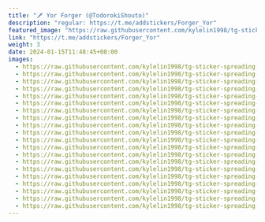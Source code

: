 ```yaml
---
title: "🗡 Yor Forger (@TodorokiShouto)"
description: "regular: https://t.me/addstickers/Forger_Yor"
featured_image: "https://raw.githubusercontent.com/kylelin1998/tg-sticker-spreading-worldwide-images/main/img/ed518250-eded-4604-8c57-3d4d4d971819.jpg"
link: "https://t.me/addstickers/Forger_Yor"
weight: 3
date: 2024-01-15T11:48:45+08:00
images:
  - https://raw.githubusercontent.com/kylelin1998/tg-sticker-spreading-worldwide-images/main/img/ed518250-eded-4604-8c57-3d4d4d971819.jpg
  - https://raw.githubusercontent.com/kylelin1998/tg-sticker-spreading-worldwide-images/main/img/dc55915f-77b1-4e70-a1fe-aed2e61fe898.jpg
  - https://raw.githubusercontent.com/kylelin1998/tg-sticker-spreading-worldwide-images/main/img/fb294c2c-805d-45a0-97fc-771db3a22eca.jpg
  - https://raw.githubusercontent.com/kylelin1998/tg-sticker-spreading-worldwide-images/main/img/0a206045-c05b-462c-bbcb-d2547d6d09a3.jpg
  - https://raw.githubusercontent.com/kylelin1998/tg-sticker-spreading-worldwide-images/main/img/092c0ff5-d96c-4832-9e61-94457b573039.jpg
  - https://raw.githubusercontent.com/kylelin1998/tg-sticker-spreading-worldwide-images/main/img/72de9592-cc62-4c71-9aa6-d2217db81908.jpg
  - https://raw.githubusercontent.com/kylelin1998/tg-sticker-spreading-worldwide-images/main/img/c1934cb5-f24d-4c96-b019-af47e6aff842.jpg
  - https://raw.githubusercontent.com/kylelin1998/tg-sticker-spreading-worldwide-images/main/img/dbaa07c8-9e03-4b31-9018-321747de8d1b.jpg
  - https://raw.githubusercontent.com/kylelin1998/tg-sticker-spreading-worldwide-images/main/img/7ca57471-9892-4853-8747-a89df1341767.jpg
  - https://raw.githubusercontent.com/kylelin1998/tg-sticker-spreading-worldwide-images/main/img/f83dc816-a7a8-4999-a19e-6f0adb63e87c.jpg
  - https://raw.githubusercontent.com/kylelin1998/tg-sticker-spreading-worldwide-images/main/img/dafa0a2a-2cee-4e6b-8289-2c12a9407afa.jpg
  - https://raw.githubusercontent.com/kylelin1998/tg-sticker-spreading-worldwide-images/main/img/c9ab35de-acf9-479d-8fa8-11a5b1bf3c01.jpg
  - https://raw.githubusercontent.com/kylelin1998/tg-sticker-spreading-worldwide-images/main/img/432cb50c-858a-43a7-95dc-b6f8e5a15dd8.jpg
  - https://raw.githubusercontent.com/kylelin1998/tg-sticker-spreading-worldwide-images/main/img/1ea825bb-d312-4f50-ac98-b30bdb27b422.jpg
  - https://raw.githubusercontent.com/kylelin1998/tg-sticker-spreading-worldwide-images/main/img/9371cb8b-54f9-490f-b356-1f301143872e.jpg
  - https://raw.githubusercontent.com/kylelin1998/tg-sticker-spreading-worldwide-images/main/img/cdf55165-5413-4137-be34-61c54c8d52d3.jpg
  - https://raw.githubusercontent.com/kylelin1998/tg-sticker-spreading-worldwide-images/main/img/493ec6d4-95f1-4ec4-9781-0b3ec3ac2340.jpg
  - https://raw.githubusercontent.com/kylelin1998/tg-sticker-spreading-worldwide-images/main/img/38fed086-1430-4acf-9c63-25be8a60e141.jpg
  - https://raw.githubusercontent.com/kylelin1998/tg-sticker-spreading-worldwide-images/main/img/7243f0e8-4775-476d-a8ea-7aeda006d5cf.jpg
  - https://raw.githubusercontent.com/kylelin1998/tg-sticker-spreading-worldwide-images/main/img/ff6dd970-9db1-4aed-a3e6-7f9b54649261.jpg
---
```

